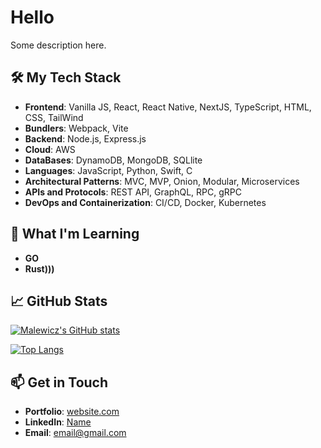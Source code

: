 # Hello

Some description here.

## 🛠️ My Tech Stack

- **Frontend**: Vanilla JS, React, React Native, NextJS, TypeScript, HTML, CSS, TailWind
- **Bundlers**: Webpack, Vite
- **Backend**: Node.js, Express.js
- **Cloud**: AWS
- **DataBases**: DynamoDB, MongoDB, SQLlite
- **Languages**: JavaScript, Python, Swift, C
- **Architectural Patterns**: MVC, MVP, Onion, Modular, Microservices
- **APIs and Protocols**: REST API, GraphQL, RPC, gRPC
- **DevOps and Containerization**: CI/CD, Docker, Kubernetes

## 🌱 What I'm Learning

- **GO**
- **Rust)))**

## 📈 GitHub Stats

[![Malewicz's GitHub stats](https://github-readme-stats.vercel.app/api?username=malewicz1337&show_icons=true&theme=dark)](https://github.com/malewicz1337/github-readme-stats)

[![Top Langs](https://github-readme-stats.vercel.app/api/top-langs/?username=malewicz1337&show_icons=true&theme=dark)](https://github.com/malewicz1337/github-readme-stats)

## 📫 Get in Touch

- **Portfolio**: [website.com](https://yourwebsite.com)
- **LinkedIn**: [Name](https://www.linkedin.com/in/yourlinkedin/)
- **Email**: [email@gmail.com](mailto:youremail@gmail.com)


<!---
malewicz1337/malewicz1337 is a ✨ special ✨ repository because its `README.md` (this file) appears on your GitHub profile.
You can click the Preview link to take a look at your changes.
--->

